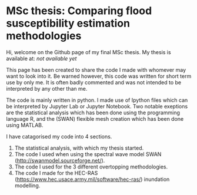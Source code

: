 # MSc thesis: Comparing flood susceptibility estimation methodologies
Hi, welcome on the Github page of my final MSc thesis. My thesis is available at: *not available yet*

This page has been created to share the code I made with whomever may want to look into it. 
Be warned however, this code was written for short term use by only me. It is often badly commented and was not intended to be interpreted by any other than me.

The code is mainly written in python. I made use of Ipython files which can be interpreted by Jupyter Lab or Jupyter Notebook. 
Two notable exeptions are the statistical analysis which has been done using the programming language R, and the (SWAN) flexible mesh creation which has been done using MATLAB. 

I have catagorised my code into 4 sections. 
1. The statistical analysis, with which my thesis started. 
2. The code I used when using the spectral wave model SWAN (http://swanmodel.sourceforge.net/).
3. The code I used for the 3 different overtopping methodologies. 
4. The code I made for the HEC-RAS (https://www.hec.usace.army.mil/software/hec-ras/) inundation modelling.
